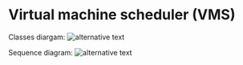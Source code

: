# Virtual machine scheduler (VMS)

Classes diargam:
![alternative text](http://www.plantuml.com/plantuml/proxy?cache=no&src=https://raw.githubusercontent.com/yutsareva/vm-scheduler/main/docs/uml-diagrams/classes.txt)

Sequence diagram:
![alternative text](http://www.plantuml.com/plantuml/proxy?cache=no&src=https://raw.githubusercontent.com/yutsareva/vm-scheduler/main/docs/uml-diagrams/workflow.txt)

<!---
## Scenario (TBD refine)

- Initialize VMS with AWS/Azure credentials to allocate VMs from his Amazon/Azure accounts.
- Specify restrictions on VM / cpu allocated count.
- Register several `tasks` -- docker images to launch.
- Specify VM-spaces: sets of VMs are destined to launch specific tasks.
- Specify strategies to launch VMs (use on-demand/spot instances, always keep some idle VMs to reduce
  VM allocation and initialization time etc)
- `Tasks` are provided by client docker images that are parametrazed with some input data. `Tasks` can generate some output data
  (logs / task result) that should be saved to some persistent storage for some finite time.

## Architecture
<img src="./docs/scheduler-schema.drawio.svg?raw=true" width="800">

### Sequence diagram
<img src="./docs/vm_scheduler_seq_v3.drawio.svg?raw=true" width="800">

## Entities (TBD refine)

### Tasks & VMs Storage
- Stores status of tasks
- Stores data about allocated and terminated VMs
- Assumed to have two implementations:
  - Postgres with Optimistic Concurrent Locking model
  - Postgres for storing finished tasks and Zookeeper for storing current plan
- Interfaces: https://github.com/yutsareva/vm-scheduler/tree/main/libs/task_storage

### Output/input storage
- Stores tasks' inputs/outputs

### Core Scheduler
- Gets info about all tasks for the client (required cpu, memory, job count), allocated VMs
  and finds an appropriate VM or decides to allocate a new one to launch the task.
- VM Assigner is a part of core scheduler
  - Implements an algorithm to choose VMs for tasks
- Interfaces: https://github.com/yutsareva/vm-scheduler/tree/main/libs/scheduler

### Allocator
- Allocates new VMs
- Terminates idle VMs
- Cloud Client implements communication with cloud providers
- Interfaces: https://github.com/yutsareva/vm-scheduler/tree/main/libs/allocator

### Agent
- Launches on allocated instaces
- Pulls assigned tasks
- Launches tasks
- Pushes tasks' states to scheduler

### Failure Detector
- Monitors state of launched tasks, allocated instances
- Finds failed tasks / failed instances

### DockerHub
- Stores docker images

### Task Registry
- Server base

## API (TBD refine)
### Server API for users
- Register client profile (provides credentials to allocate instances from their cloud account)
- Register task types (docker images)
- Register VM-spaces
- Launch task
- Get status of task
- Get state/result of task
- Get stats
- Get profile info/stats
### Server API for agents running on allocated instances (TBD)


## Code (-design/-style) rules
- Clean architecture - any usage of db/storage/another service should be an interface
- No exceptions are expected to be catched from library calls, Result<error, value> should be used
-->

